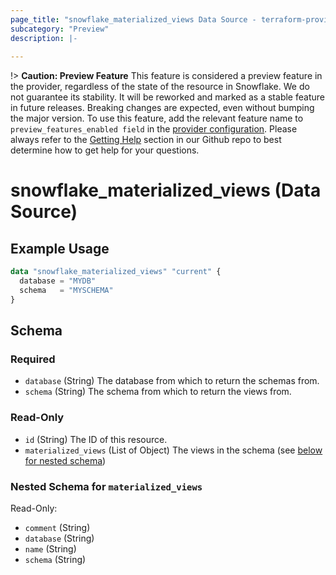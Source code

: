 ```yaml
---
page_title: "snowflake_materialized_views Data Source - terraform-provider-snowflake"
subcategory: "Preview"
description: |-
  
---
```


!> **Caution: Preview Feature** This feature is considered a preview feature in the provider, regardless of the state of the resource in Snowflake. We do not guarantee its stability. It will be reworked and marked as a stable feature in future releases. Breaking changes are expected, even without bumping the major version. To use this feature, add the relevant feature name to `preview_features_enabled field` in the [provider configuration](https://registry.terraform.io/providers/Snowflake-Labs/snowflake/latest/docs#schema). Please always refer to the [Getting Help](https://github.com/Snowflake-Labs/terraform-provider-snowflake?tab=readme-ov-file#getting-help) section in our Github repo to best determine how to get help for your questions.

# snowflake_materialized_views (Data Source)



## Example Usage

```terraform
data "snowflake_materialized_views" "current" {
  database = "MYDB"
  schema   = "MYSCHEMA"
}
```

<!-- schema generated by tfplugindocs -->
## Schema

### Required

- `database` (String) The database from which to return the schemas from.
- `schema` (String) The schema from which to return the views from.

### Read-Only

- `id` (String) The ID of this resource.
- `materialized_views` (List of Object) The views in the schema (see [below for nested schema](#nestedatt--materialized_views))

<a id="nestedatt--materialized_views"></a>
### Nested Schema for `materialized_views`

Read-Only:

- `comment` (String)
- `database` (String)
- `name` (String)
- `schema` (String)
